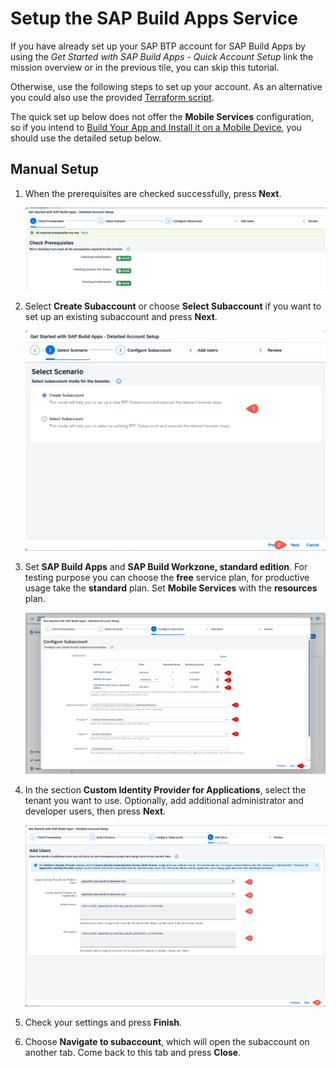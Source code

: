 # Setup the SAP Build Apps Service

If you have already set up your SAP BTP account for SAP Build Apps by using the _Get Started with SAP Build Apps - Quick Account Setup_ link the mission overview or in the previous tile, you can skip this tutorial.

Otherwise, use the following steps to set up your account. As an alternative you could also use the provided [Terraform script](https://github.com/SAP-samples/btp-terraform-samples/blob/main/released/discovery_center/mission_4024/README.md).

The quick set up below does not offer the **Mobile Services** configuration, so if you intend to [Build Your App and Install it on a Mobile Device](../create-application/mobile_services/README.md), you should use the detailed setup below.

## Manual Setup

1. When the prerequisites are checked successfully, press **Next**.

    ![Detailed Setup](./images/detail_setup1.png)

2. Select **Create Subaccount** or choose **Select Subaccount** if you want to set up an existing subaccount and press **Next**.

    ![Detailed Setup](./images/detail_setup2.png)

3. Set **SAP Build Apps** and **SAP Build Workzone, standard edition**. For testing purpose you can choose the **free** service plan, for productive usage take the **standard** plan. Set **Mobile Services** with the **resources** plan.

   ![Detailed Setup](./images/detail_setup3.png)

4. In the section **Custom Identity Provider for Applications**, select the tenant you want to use. Optionally, add additional administrator and developer users, then press **Next**.

    ![Detailed Setup](./images/detail_setup4.png)

5.  Check your settings and press **Finish**.

6. Choose **Navigate to subaccount**, which will open the subaccount on another tab. Come back to this tab and press **Close**.



